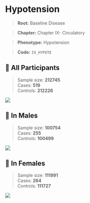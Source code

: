 # Hypotension

> **Root:** Baseline Disease  

> **Chapter:** Chapter IX- Circulatory  

> **Phenotype:** Hypotension  

> **Code:** `I9_HYPOTE`

## 🧪 All Participants  
> Sample size: **212745**  
> Cases: **519**  
> Controls: **212226**
<img src="/Disease/Figures/ALL/Baseline/I9_HYPOTE.png"/>
<CsvTable src="/Disease/Data/ALL/Baseline/LG_I9_HYPOTE.csv" label="🔍 View full results" />

## 👨 In Males  
> Sample size: **100754**  
> Cases: **255**  
> Controls: **100499**
<img src="/Disease/Figures/Male/Baseline/I9_HYPOTE.png"/>
<CsvTable src="/Disease/Data/Male/Baseline/LG_I9_HYPOTE.csv" label="🔍 View full results" />

## 👩 In Females  
> Sample size: **111991**  
> Cases: **264**  
> Controls: **111727**
<img src="/Disease/Figures/Female/Baseline/I9_HYPOTE.png"/>
<CsvTable src="/Disease/Data/Female/Baseline/LG_I9_HYPOTE.csv" label="🔍 View full results" />
